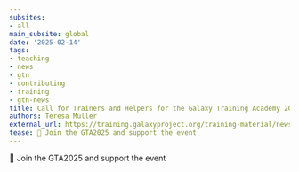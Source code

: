 ```yaml
---
subsites:
- all
main_subsite: global
date: '2025-02-14'
tags:
- teaching
- news
- gtn
- contributing
- training
- gtn-news
title: Call for Trainers and Helpers for the Galaxy Training Academy 2025
authors: Teresa Müller
external_url: https://training.galaxyproject.org/training-material/news/2025/02/14/gtn2025-call-trainer.html
tease: 🌠 Join the GTA2025 and support the event
---
```

🌠 Join the GTA2025 and support the event